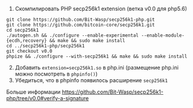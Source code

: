 1. Скомпилировать PHP secp256k1 extension (ветка v0.0 для php5.6)
 
```
git clone https://github.com/Bit-Wasp/secp256k1-php.git
git clone https://github.com/bitcoin-core/secp256k1.git
cd secp256k1
./autogen.sh && ./configure --enable-experimental --enable-module-{ecdh,recovery} && make && sudo make install
cd ../secp256k1-php/secp256k1
git checkout v0.0 
phpize && ./configure --with-secp256k1 && make && sudo make install
```

2. Добавить `extension=secp256k1.so` в php.ini (размещение php.ini можно посмотреть в `phpinfo()`)
3. Убедиться, что в phpinfo появилось расширение `secp256k1`

Больше информации https://github.com/Bit-Wasp/secp256k1-php/tree/v0.0#verify-a-signature